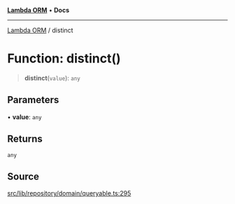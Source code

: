 [**Lambda ORM**](../README.md) • **Docs**

***

[Lambda ORM](../README.md) / distinct

# Function: distinct()

> **distinct**(`value`): `any`

## Parameters

• **value**: `any`

## Returns

`any`

## Source

[src/lib/repository/domain/queryable.ts:295](https://github.com/lambda-orm/lambdaorm-base/blob/7ab89b6bcd2fea05971e688ab15feca3a500d972/src/lib/repository/domain/queryable.ts#L295)
